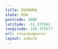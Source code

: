 ```yaml
---
title: EUGOWRA
state: NSW
postcode: 2806
latitude: -33.375562
longitude: 148.375577
url: /nsw/eugowra/
layout: suburb
---
```

